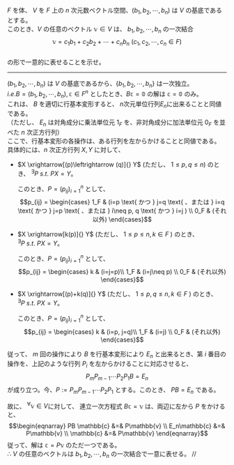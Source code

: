 $F$ を体、 $V$ を $F$ 上の $n$ 次元数ベクトル空間、$(b_1, b_2, \cdots, b_n)$ は $V$ の基底であるとする。  
このとき、$V$ の任意のベクトル $\mathbb{v}\in V$ は、 $b_1, b_2, \cdots, b_n$ の一次結合
$$ \mathbb{v} = c_1b_1 + c_2b_2 + \cdots + c_nb_n \ (c_1, c_2, \cdots , c_n \in F) $$  
の形で一意的に表せることを示せ。

---

$(b_1, b_2, \cdots, b_n)$ は $V$ の基底であるから、$\{ b_1, b_2, \cdots, b_n \}$ は一次独立。  
$i.e. B=(b_1, b_2, \cdots, b_n), \mathbb{c}\in F^n$ としたとき、$B\mathbb{c}=\mathbb{0}$ の解は $\mathbb{c} = \mathbb{0}$ のみ。  
これは、 $B$ を適切に行基本変形すると、 $n$次元単位行列$E_n$に出来ることと同値である。  
（ただし、 $E_n$ は対角成分に乗法単位元 $1_F$ を、非対角成分に加法単位元 $0_F$ を並べた $n$ 次正方行列）  
ここで、行基本変形の各操作は、ある行列を左からかけることと同値である。  
具体的には、$n$ 次正方行列 $X, Y$ に対して、
* $X \xrightarrow[(p)\leftrightarrow (q)]{} Y$ (ただし、 $1 \leq p,q \leq n$) のとき、
  ${}^\exists P\ s.t.\ PX=Y$。  

  このとき、$P = (p_{ij})_ {i=1}^n$ として、  
  $$p_{ij} =
  \begin{cases}
    1_F & (i=p \text{ かつ } j=q \text{ 、または } i=q \text{ かつ } j=p \text{ 、または } i\neq p, q \text{ かつ } i=j ) \\
    0_F & (それ以外)
  \end{cases}$$
* $X \xrightarrow[k(p)]{} Y$ (ただし、 $1 \leq p \leq n, k\in F$ ) のとき、
  ${}^\exists P\ s.t.\ PX=Y$。  

  このとき、$P = (p_{ij})_ {i=1}^n$ として、  
  $$p_{ij} =
  \begin{cases}
    k & (i=j=p)\\
    1_F & (i=j\neq p) \\
    0_F & (それ以外)
  \end{cases}$$
* $X \xrightarrow[(p)+k(q)]{} Y$ (ただし、 $1 \leq p,q \leq n, k\in F$ ) のとき、
    ${}^\exists P\ s.t.\ PX=Y$。  

    このとき、$P = (p_{ij})_ {i=1}^n$ として、  
    $$p_{ij} =
    \begin{cases}
      k & (i=p, j=q)\\
      1_F & (i=j) \\
      0_F & (それ以外)
    \end{cases}$$

従って、 $m$ 回の操作により $B$ を行基本変形により $E_n$ と出来るとき、第 $i$ 番目の操作を、上記のような行列 $P_i$ を左からかけることに対応させると、
$$ P_m P_{m-1} \cdots P_2 P_1 B = E_n $$
が成り立つ。今、$P:=P_m P_{m-1} \cdots P_2 P_1$ とする。このとき、 $PB=E_n$ である。  

故に、 ${}^\forall \mathbb{v}\in V$に対して、 連立一次方程式 $B\mathbb{c} = \mathbb{v}$ は、両辺に左から $P$ をかけると、
$$\begin{eqnarray}
PB \mathbb{c} &=& P\mathbb{v} \\
E_n\mathbb{c} &=& P\mathbb{v} \\
\mathbb{c} &=& P\mathbb{v}
\end{eqnarray}$$
従って、解は $\mathbb{c} = P\mathbb{v}$ のただ一つである。  
$\therefore$ $V$ の任意のベクトルは $b_1, b_2, \cdots, b_n$ の一次結合で一意に表せる。 //
